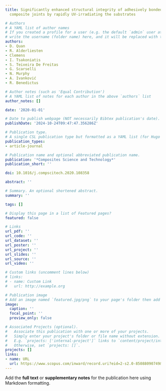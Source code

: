 ```yaml
---
title: Significantly enhanced structural integrity of adhesively bonded PPS and PEEK
  composite joints by rapidly UV-irradiating the substrates

# Authors
# A YAML list of author names
# If you created a profile for a user (e.g. the default `admin` user at `content/authors/admin/`), 
# write the username (folder name) here, and it will be replaced with their full name and linked to their profile.
authors:
- D. Quan
- R. Alderliesten
- Clemens
- I. Tsakoniatis
- S. Teixeira De Freitas
- G. Scarselli
- N. Murphy
- A. Ivanković
- R. Benedictus

# Author notes (such as 'Equal Contribution')
# A YAML list of notes for each author in the above `authors` list
author_notes: []

date: '2020-01-01'

# Date to publish webpage (NOT necessarily Bibtex publication's date).
publishDate: '2024-10-24T09:47:47.356286Z'

# Publication type.
# A single CSL publication type but formatted as a YAML list (for Hugo requirements).
publication_types:
- article-journal

# Publication name and optional abbreviated publication name.
publication: '*Composites Science and Technology*'
publication_short: ''

doi: 10.1016/j.compscitech.2020.108358

abstract: ''

# Summary. An optional shortened abstract.
summary: ''

tags: []

# Display this page in a list of Featured pages?
featured: false

# Links
url_pdf: ''
url_code: ''
url_dataset: ''
url_poster: ''
url_project: ''
url_slides: ''
url_source: ''
url_video: ''

# Custom links (uncomment lines below)
# links:
# - name: Custom Link
#   url: http://example.org

# Publication image
# Add an image named `featured.jpg/png` to your page's folder then add a caption below.
image:
  caption: ''
  focal_point: ''
  preview_only: false

# Associated Projects (optional).
#   Associate this publication with one or more of your projects.
#   Simply enter your project's folder or file name without extension.
#   E.g. `projects: ['internal-project']` links to `content/project/internal-project/index.md`.
#   Otherwise, set `projects: []`.
projects: []
links:
- name: URL
  url: https://www.scopus.com/inward/record.uri?eid=2-s2.0-85088090749&doi=10.1016%2fj.compscitech.2020.108358&partnerID=40&md5=a615566351c672a0da4822510bd7a99f
---
```


Add the **full text** or **supplementary notes** for the publication here using Markdown formatting.
